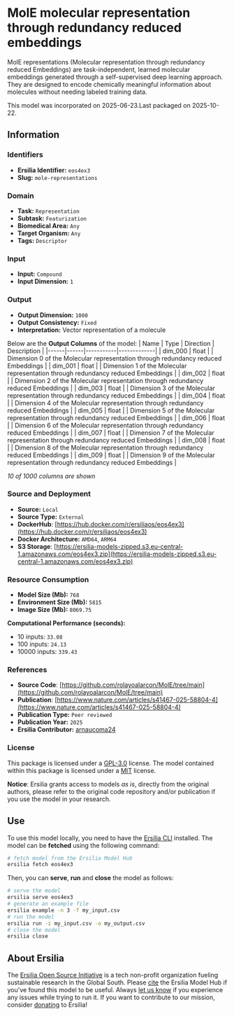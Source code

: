 # MolE molecular representation through redundancy reduced embeddings

MolE representations (Molecular representation through redundancy reduced Embeddings) are task-independent, learned molecular embeddings generated through a self-supervised deep learning approach. They are designed to encode chemically meaningful information about molecules without needing labeled training data.

This model was incorporated on 2025-06-23.Last packaged on 2025-10-22.

## Information
### Identifiers
- **Ersilia Identifier:** `eos4ex3`
- **Slug:** `mole-representations`

### Domain
- **Task:** `Representation`
- **Subtask:** `Featurization`
- **Biomedical Area:** `Any`
- **Target Organism:** `Any`
- **Tags:** `Descriptor`

### Input
- **Input:** `Compound`
- **Input Dimension:** `1`

### Output
- **Output Dimension:** `1000`
- **Output Consistency:** `Fixed`
- **Interpretation:** Vector representation of a molecule

Below are the **Output Columns** of the model:
| Name | Type | Direction | Description |
|------|------|-----------|-------------|
| dim_000 | float |  | Dimension 0 of the Molecular representation through redundancy reduced Embeddings |
| dim_001 | float |  | Dimension 1 of the Molecular representation through redundancy reduced Embeddings |
| dim_002 | float |  | Dimension 2 of the Molecular representation through redundancy reduced Embeddings |
| dim_003 | float |  | Dimension 3 of the Molecular representation through redundancy reduced Embeddings |
| dim_004 | float |  | Dimension 4 of the Molecular representation through redundancy reduced Embeddings |
| dim_005 | float |  | Dimension 5 of the Molecular representation through redundancy reduced Embeddings |
| dim_006 | float |  | Dimension 6 of the Molecular representation through redundancy reduced Embeddings |
| dim_007 | float |  | Dimension 7 of the Molecular representation through redundancy reduced Embeddings |
| dim_008 | float |  | Dimension 8 of the Molecular representation through redundancy reduced Embeddings |
| dim_009 | float |  | Dimension 9 of the Molecular representation through redundancy reduced Embeddings |

_10 of 1000 columns are shown_
### Source and Deployment
- **Source:** `Local`
- **Source Type:** `External`
- **DockerHub**: [https://hub.docker.com/r/ersiliaos/eos4ex3](https://hub.docker.com/r/ersiliaos/eos4ex3)
- **Docker Architecture:** `AMD64`, `ARM64`
- **S3 Storage**: [https://ersilia-models-zipped.s3.eu-central-1.amazonaws.com/eos4ex3.zip](https://ersilia-models-zipped.s3.eu-central-1.amazonaws.com/eos4ex3.zip)

### Resource Consumption
- **Model Size (Mb):** `768`
- **Environment Size (Mb):** `5815`
- **Image Size (Mb):** `8069.75`

**Computational Performance (seconds):**
- 10 inputs: `33.08`
- 100 inputs: `24.13`
- 10000 inputs: `339.43`

### References
- **Source Code**: [https://github.com/rolayoalarcon/MolE/tree/main](https://github.com/rolayoalarcon/MolE/tree/main)
- **Publication**: [https://www.nature.com/articles/s41467-025-58804-4](https://www.nature.com/articles/s41467-025-58804-4)
- **Publication Type:** `Peer reviewed`
- **Publication Year:** `2025`
- **Ersilia Contributor:** [arnaucoma24](https://github.com/arnaucoma24)

### License
This package is licensed under a [GPL-3.0](https://github.com/ersilia-os/ersilia/blob/master/LICENSE) license. The model contained within this package is licensed under a [MIT](LICENSE) license.

**Notice**: Ersilia grants access to models _as is_, directly from the original authors, please refer to the original code repository and/or publication if you use the model in your research.


## Use
To use this model locally, you need to have the [Ersilia CLI](https://github.com/ersilia-os/ersilia) installed.
The model can be **fetched** using the following command:
```bash
# fetch model from the Ersilia Model Hub
ersilia fetch eos4ex3
```
Then, you can **serve**, **run** and **close** the model as follows:
```bash
# serve the model
ersilia serve eos4ex3
# generate an example file
ersilia example -n 3 -f my_input.csv
# run the model
ersilia run -i my_input.csv -o my_output.csv
# close the model
ersilia close
```

## About Ersilia
The [Ersilia Open Source Initiative](https://ersilia.io) is a tech non-profit organization fueling sustainable research in the Global South.
Please [cite](https://github.com/ersilia-os/ersilia/blob/master/CITATION.cff) the Ersilia Model Hub if you've found this model to be useful. Always [let us know](https://github.com/ersilia-os/ersilia/issues) if you experience any issues while trying to run it.
If you want to contribute to our mission, consider [donating](https://www.ersilia.io/donate) to Ersilia!
